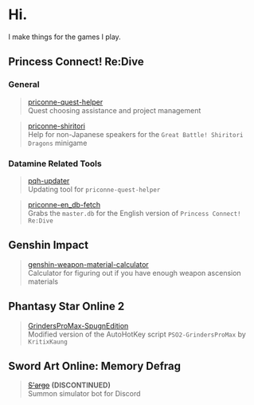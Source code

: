 # Hi.
I make things for the games I play.

## Princess Connect! Re:Dive
### General
> [priconne-quest-helper](https://github.com/Expugn/priconne-quest-helper)<br>
Quest choosing assistance and project management

> [priconne-shiritori](https://github.com/Expugn/priconne-shiritori)<br>
Help for non-Japanese speakers for the `Great Battle! Shiritori Dragons` minigame

### Datamine Related Tools
> [pqh-updater](https://github.com/Expugn/pqh-updater)<br>
Updating tool for `priconne-quest-helper`

> [priconne-en_db-fetch](https://github.com/Expugn/priconne-en_db-fetch)<br>
Grabs the `master.db` for the English version of `Princess Connect! Re:Dive`

## Genshin Impact
> [genshin-weapon-material-calculator](https://github.com/Expugn/genshin-weapon-material-calculator)<br>
Calculator for figuring out if you have enough weapon ascension materials

## Phantasy Star Online 2
> [GrindersProMax-SpugnEdition](https://github.com/Expugn/GrindersProMax-SpugnEdition)<br>
Modified version of the AutoHotKey script `PSO2-GrindersProMax` by `KritixKaung`

## Sword Art Online: Memory Defrag
> ~~[S'argo](https://github.com/Expugn/S-argo)~~ **(DISCONTINUED)**<br>
Summon simulator bot for Discord
